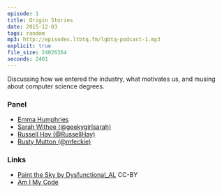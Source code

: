 ```yaml
---
episode: 1
title: Origin Stories
date: 2015-12-03
tags: random
mp3: http://episodes.ltbtq.fm/lgbtq-podcast-1.mp3
explicit: true
file_size: 24026364
seconds: 2401
---
```


Discussing how we entered the industry, what motivates us, and musing about
computer science degrees.

### Panel

* [Emma Humphries](http://emmah.net)
* [Sarah Withee (@geekygirlsarah)](https://twitter.com/geekygirlsarah)
* [Russell Hay (@RussellHay)](https://twitter.com/russellhay)
* [Rusty Mutton (@mfeckie)](https://twitter.com/mfeckie)

### Links
* [Paint the Sky by Dysfunctional_AL](http://ccmixter.org/files/destinazione_altrove/49997) CC-BY
* [Am I My Code](http://mfeckie.github.io/Am-I-My-Code/)

